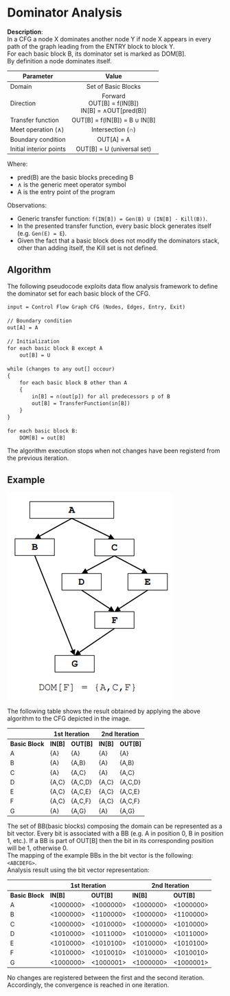 # Dominator Analysis
**Description**:  
In a CFG a node X dominates another node Y if node X appears in every path of the graph leading from the ENTRY block to block Y.  
For each basic block B, its dominator set is marked as DOM[B].  
By definition a node dominates itself.

| Parameter               |                         Value                        |
|-------------------------|:----------------------------------------------------:|
| Domain                  |                  Set of Basic Blocks                 |
| Direction               | Forward<br>OUT[B] = f(IN[B])<br>IN[B] = ∧OUT[pred(B)] |
| Transfer function       |              OUT[B] = f(IN[B]) = B ∪ IN[B]           |
| Meet operation (∧)      |                   Intersection (∩)                   |
| Boundary condition      |                      OUT[A] = A                      |
| Initial interior points |              OUT[B] = U (universal set)              |

Where:
- pred(B) are the basic blocks preceding B
- ∧ is the generic meet operator symbol
- A is the entry point of the program

Observations:
- Generic transfer function: `f(IN[B]) = Gen(B) U (IN[B] - Kill(B))`.
- In the presented transfer function, every basic block generates itself (e.g. `Gen(E) = E`). 
- Given the fact that a basic block does not modify the dominators stack, other than adding itself, the Kill set is not defined.

## Algorithm
The following pseudocode exploits data flow analysis framework to define the 
dominator set for each basic block of the CFG.
```
input = Control Flow Graph CFG (Nodes, Edges, Entry, Exit)

// Boundary condition
out[A] = A

// Initialization
for each basic block B except A
    out[B] = U

while (changes to any out[] occour)
{
    for each basic block B other than A
    {
        in[B] = ∩(out[p]) for all predecessors p of B
        out[B] = TransferFunction(in[B])
    }
}

for each basic block B:
    DOM[B] = out[B]
```
The algorithm execution stops when not changes have been registerd from the previous 
iteration. 

## Example
![example_image](/imgs/DominatorAnalysis.png)

The following table shows the result obtained by applying the above algorithm to 
the CFG depicted in the image.

<table class="tg">
<thead>
  <tr>
    <th class="tg-i81m"></th>
    <th class="tg-bclg" colspan="2">1st Iteration</th>
    <th class="tg-bclg" colspan="2">2nd Iteration</th>
  </tr>
</thead>
<tbody>
  <tr>
    <td class="tg-7fle"><b>Basic Block</b></td>
    <td class="tg-7fle"><b>IN[B]</b></td>
    <td class="tg-7fle"><b>OUT[B]</b></td>
    <td class="tg-7fle"><b>IN[B]</b></td>
    <td class="tg-7fle"><b>OUT[B]</b></td>
  </tr>
  <tr>
    <td class="tg-baqh">A</td>
    <td class="tg-baqh">{A}</td>
    <td class="tg-baqh">{A}</td>
    <td class="tg-baqh">{A}</td>
    <td class="tg-baqh">{A}</td>
  </tr>
  <tr>
    <td class="tg-baqh">B</td>
    <td class="tg-baqh">{A}</td>
    <td class="tg-baqh">{A,B}</td>
    <td class="tg-baqh">{A}</td>
    <td class="tg-baqh">{A,B}</td>
  </tr>
  <tr>
    <td class="tg-baqh">C</td>
    <td class="tg-baqh">{A}</td>
    <td class="tg-baqh">{A,C}</td>
    <td class="tg-baqh">{A}</td>
    <td class="tg-baqh">{A,C}</td>
  </tr>
  <tr>
    <td class="tg-baqh">D</td>
    <td class="tg-baqh">{A,C}</td>
    <td class="tg-baqh">{A,C,D}</td>
    <td class="tg-baqh">{A,C}</td>
    <td class="tg-baqh">{A,C,D}</td>

  </tr>
  <tr>
    <td class="tg-baqh">E</td>
    <td class="tg-baqh">{A,C}</td>
    <td class="tg-baqh">{A,C,E}</td>
    <td class="tg-baqh">{A,C}</td>
    <td class="tg-baqh">{A,C,E}</td>
  </tr>
  <tr>
    <td class="tg-baqh">F</td>
    <td class="tg-baqh">{A,C}</td>
    <td class="tg-baqh">{A,C,F}</td>
    <td class="tg-baqh">{A,C}</td>
    <td class="tg-baqh">{A,C,F}</td>
  </tr>
  <tr>
    <td class="tg-baqh">G</td>
    <td class="tg-baqh">{A}</td>
    <td class="tg-baqh">{A,G}</td>
    <td class="tg-baqh">{A}</td>
    <td class="tg-baqh">{A,G}</td>
  </tr>
</tbody>
</table>

The set of BB(basic blocks) composing the domain can be represented as a bit vector. Every bit is associated with a BB (e.g. A in position 0, B in position 1, etc.). If a BB is part of OUT[B] then the bit in its corresponding position will be 1, otherwise 0.  
The mapping of the example BBs in the bit vector is the following: `<ABCDEFG>`.  
Analysis result using the bit vector representation:

<table class="tg">
<thead>
  <tr>
    <th class="tg-i81m"></th>
    <th class="tg-bclg" colspan="2">1st Iteration</th>
    <th class="tg-bclg" colspan="2">2nd Iteration</th>
  </tr>
</thead>
<tbody>
  <tr>
    <td class="tg-7fle"><b>Basic Block</b></td>
    <td class="tg-7fle"><b>IN[B]</b></td>
    <td class="tg-7fle"><b>OUT[B]</b></td>
    <td class="tg-7fle"><b>IN[B]</b></td>
    <td class="tg-7fle"><b>OUT[B]</b></td>
  </tr>
  <tr>
    <td class="tg-baqh">A</td>
    <td class="tg-baqh">&lt;1000000&gt;</td>
    <td class="tg-baqh">&lt;1000000&gt;</td>
    <td class="tg-baqh">&lt;1000000&gt;</td>
    <td class="tg-baqh">&lt;1000000&gt;</td>
  </tr>
  <tr>
    <td class="tg-baqh">B</td>
    <td class="tg-baqh">&lt;1000000&gt;</td>
    <td class="tg-baqh">&lt;1100000&gt;</td>
    <td class="tg-baqh">&lt;1000000&gt;</td>
    <td class="tg-baqh">&lt;1100000&gt;</td>
  </tr>
  <tr>
    <td class="tg-baqh">C</td>
    <td class="tg-baqh">&lt;1000000&gt;</td>
    <td class="tg-baqh">&lt;1010000&gt;</td>
    <td class="tg-baqh">&lt;1000000&gt;</td>
    <td class="tg-baqh">&lt;1010000&gt;</td>
  </tr>
  <tr>
    <td class="tg-baqh">D</td>
    <td class="tg-baqh">&lt;1010000&gt;</td>
    <td class="tg-baqh">&lt;1011000&gt;</td>
    <td class="tg-baqh">&lt;1010000&gt;</td>
    <td class="tg-baqh">&lt;1011000&gt;</td>

  </tr>
  <tr>
    <td class="tg-baqh">E</td>
    <td class="tg-baqh">&lt;1010000&gt;</td>
    <td class="tg-baqh">&lt;1010100&gt;</td>
    <td class="tg-baqh">&lt;1010000&gt;</td>
    <td class="tg-baqh">&lt;1010100&gt;</td>
  </tr>
  <tr>
    <td class="tg-baqh">F</td>
    <td class="tg-baqh">&lt;1010000&gt;</td>
    <td class="tg-baqh">&lt;1010010&gt;</td>
    <td class="tg-baqh">&lt;1010000&gt;</td>
    <td class="tg-baqh">&lt;1010010&gt;</td>
  </tr>
  <tr>
    <td class="tg-baqh">G</td>
    <td class="tg-baqh">&lt;1000000&gt;</td>
    <td class="tg-baqh">&lt;1000001&gt;</td>
    <td class="tg-baqh">&lt;1000000&gt;</td>
    <td class="tg-baqh">&lt;1000001&gt;</td>
  </tr>
</tbody>
</table>

No changes are registered between the first and the second iteration. Accordingly, the convergence is reached in one iteration.
